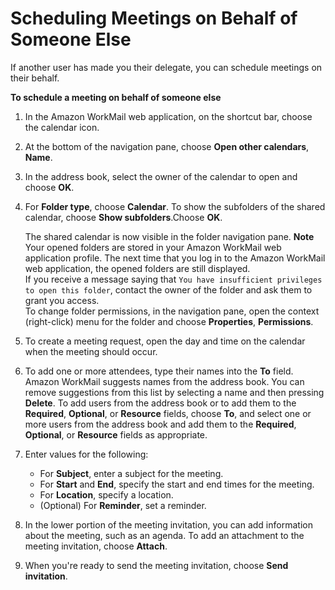 # Scheduling Meetings on Behalf of Someone Else<a name="schedule_meeting_delegate"></a>

If another user has made you their delegate, you can schedule meetings on their behalf\.

**To schedule a meeting on behalf of someone else**

1. In the Amazon WorkMail web application, on the shortcut bar, choose the calendar icon\.

1. At the bottom of the navigation pane, choose **Open other calendars**, **Name**\.

1. In the address book, select the owner of the calendar to open and choose **OK**\.

1. For **Folder type**, choose **Calendar**\. To show the subfolders of the shared calendar, choose **Show subfolders**\.Choose **OK**\.

   The shared calendar is now visible in the folder navigation pane\.
**Note**  
Your opened folders are stored in your Amazon WorkMail web application profile\. The next time that you log in to the Amazon WorkMail web application, the opened folders are still displayed\.  
If you receive a message saying that `You have insufficient privileges to open this folder`, contact the owner of the folder and ask them to grant you access\.  
To change folder permissions, in the navigation pane, open the context \(right\-click\) menu for the folder and choose **Properties**, **Permissions**\.

1. To create a meeting request, open the day and time on the calendar when the meeting should occur\.

1. To add one or more attendees, type their names into the **To** field\. Amazon WorkMail suggests names from the address book\. You can remove suggestions from this list by selecting a name and then pressing **Delete**\. To add users from the address book or to add them to the **Required**, **Optional**, or **Resource** fields, choose **To**, and select one or more users from the address book and add them to the **Required**, **Optional**, or **Resource** fields as appropriate\.

1. Enter values for the following:
   + For **Subject**, enter a subject for the meeting\.
   + For **Start** and **End**, specify the start and end times for the meeting\.
   + For **Location**, specify a location\.
   + \(Optional\) For **Reminder**, set a reminder\.

1. In the lower portion of the meeting invitation, you can add information about the meeting, such as an agenda\. To add an attachment to the meeting invitation, choose **Attach**\.

1. When you're ready to send the meeting invitation, choose **Send invitation**\.